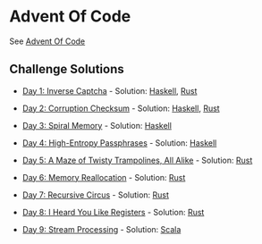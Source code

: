 Advent Of Code
==============

See [Advent Of Code](http://adventofcode.com)

Challenge Solutions
-------------------

- [Day 1: Inverse Captcha](http://adventofcode.com/2017/day/1) - Solution: [Haskell](https://github.com/astronomerdamo/AdventOfCode/tree/master/haskell/inverse_captcha), [Rust](https://github.com/astronomerdamo/AdventOfCode/blob/master/rust_revamp/rust/src/solutions/day1.rs)

- [Day 2: Corruption Checksum](http://adventofcode.com/2017/day/2) - Solution: [Haskell](https://github.com/astronomerdamo/AdventOfCode/tree/master/haskell/corruption_checksum), [Rust](https://github.com/astronomerdamo/AdventOfCode/blob/master/rust_revamp/rust/src/solutions/day2.rs)

- [Day 3: Spiral Memory](http://adventofcode.com/2017/day/3) - Solution: [Haskell](https://github.com/astronomerdamo/AdventOfCode/tree/master/haskell/spiral_memory)

- [Day 4: High-Entropy Passphrases](http://adventofcode.com/2017/day/4) - Solution: [Haskell](https://github.com/astronomerdamo/AdventOfCode/tree/master/haskell/high_entropy_passphrases)

- [Day 5: A Maze of Twisty Trampolines, All Alike](http://adventofcode.com/2017/day/5) - Solution: [Rust](https://github.com/astronomerdamo/AdventOfCode/tree/master/rust_revamp/rust/src/solutions/day5.rs)

- [Day 6: Memory Reallocation](http://adventofcode.com/2017/day/6) - Solution: [Rust](https://github.com/astronomerdamo/AdventOfCode/tree/master/rust/memory_reallocation)

- [Day 7: Recursive Circus](http://adventofcode.com/2017/day/7) - Solution: [Rust](https://github.com/astronomerdamo/AdventOfCode/tree/master/rust/recursive_circus)

- [Day 8: I Heard You Like Registers](http://adventofcode.com/2017/day/8) - Solution: [Rust](https://github.com/astronomerdamo/AdventOfCode/blob/master/rust_revamp/rust/src/solutions/day8.rs)

- [Day 9: Stream Processing](http://adventofcode.com/2017/day/9) - Solution: [Scala](https://github.com/astronomerdamo/AdventOfCode/tree/master/scala/stream_processing)
